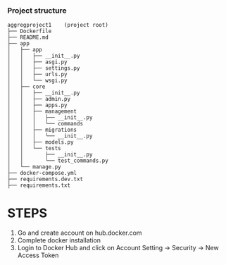 ### Project structure
```
aggregproject1    (project root)
├── Dockerfile
├── README.md
├── app
│   ├── app
│   │   ├── __init__.py
│   │   ├── asgi.py
│   │   ├── settings.py
│   │   ├── urls.py
│   │   └── wsgi.py
│   ├── core
│   │   ├── __init__.py
│   │   ├── admin.py
│   │   ├── apps.py
│   │   ├── management
│   │   │   ├── __init__.py
│   │   │   └── commands
│   │   ├── migrations
│   │   │   └── __init__.py
│   │   ├── models.py
│   │   └── tests
│   │       ├── __init__.py
│   │       └── test_commands.py
│   └── manage.py
├── docker-compose.yml
├── requirements.dev.txt
├── requirements.txt

```


# STEPS

1. Go and create account on hub.docker.com
2. Complete docker installation 
3. Login to Docker Hub and click on Account Setting → Security → New Access
Token